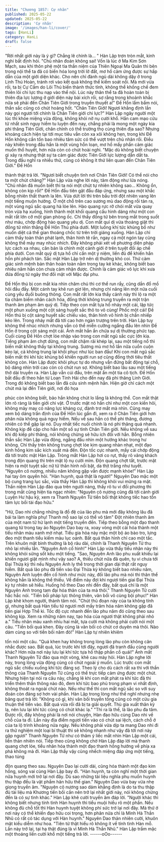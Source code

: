 ```yaml
---
title: "Chương 1857: Cự nhãn"
published: 2025-05-22
updated: 2025-05-22
description: 'Cự nhãn'
image: '/images/han-li/cover/'
tags: [HanLi]
category: HanLi
draft: false
---
```


"Rời nhất giới này là ý gì? Chẳng lẽ chính là… " Hàn Lập trợn tròn
mắt, kinh nghi bất định hỏi.
"Chủ nhân đoán không sai! Vốn là lúc ở Ma Kim Sơn Mạch, sau
khi thôn phệ một tia thần niệm của Thiên Ngoại Ma Quân thì bên
trong nội thể ta đã có biến hóa long trời lở đất, mơ hồ cảm ứng
được sự hấp dẫn của một giới diện khác. Cho nên chỉ đành ngủ
dài không dậy ở trong Linh Thú Hoàn, tránh rơi vào kết quả không
thể kiểm soát nổi. Mà mới vừa rồi, ta bị Cự Cầm do Lôi Thú biến
thành thức tỉnh, không thể khống chế đem thiên lôi chi lực thu nạp
vào thể nội. Lúc này thân thể ta đã hoàn toàn bị thiên địa lực
lượng ở giới diện này bài xích rồi, sợ rằng trong khoảnh khắc nữa
sẽ phải đến Chân Tiên Giới trong truyền thuyết a!" Đề Hồn lẩm
bẩm nói, thần sắc cũng có chút hoảng hốt.
"Chân Tiên Giới! Ngươi khẳng định lần này gọi ngươi tới chính là
Chân Tiên giới chi lực?" Hàn Lập ngây người một lúc thì khóe
miệng vừa động, không khỏi nở nụ cười khổ.
Hắn cam mạo cửu tử nhất sinh nguy hiểm tu luyện đến nay,
chẳng phải là mong một ngày kia phi thăng Tiên Giới, chân chính
có thể trường thọ cùng thiên địa sao?
Nhưng khoảng cách hiện tại tới mục tiêu vẫn còn xa xôi không
hẹn, trong khi Đề Hồn không cần tốn bao nhiêu tâm sức có thể
vượt trên chủ nhân rồi.
Điều này khiến trong đầu hắn là một vùng hỗn loạn, mơ hồ mấy
phần cảm giác muốn thổ huyết, hơn nữa còn có chút hoài nghi.
"Mặc dù không biết chuyện gì xảy ra nhưng thật sự ta cảm giác
được Tiên Giới lực lượng dẫn dắt ta. Trong đầu nghĩ ra nhiều thứ,
cũng có không ít thứ liên quan đến Chân Tiên Giới." Đề Hồn

thành thật trả lời.
"Ngươi biết chuyện tình nơi Chân Tiên Giới! Có thể nói cho ta một
chút chăng?" Hàn Lập vừa nghe lời này, tâm động như lửa nóng.
"Chủ nhân đã muốn biết thì ta nói một chút tự nhiên không sao…
Không ổn, không còn kịp rồi!" Đề Hồn đầu tiên gật đầu đáp ứng,
nhưng sau một khắc bỗng nhiên thất thanh la lên.
Vừa dứt lời thì trên bầu trời đột nhiên vang lên một tiếng muộn
hưởng. Ở một chỗ trên cao sương mù dao động rồi tản ra, một
vùng ngũ sắc quang hà lóe lên. Hào quang rực rỡ chói mắt vừa
quay tròn vừa hạ xuống, hình thành một khối quang cầu hình
dáng như một con mắt rất lớn cỡ một gian phòng ốc.
Chỉ thấy đồng tử bên trong mắt trong suốt như máu, chớp động
hào quang yêu dị.
Con mắt quỉ dị vừa thoáng giật thì đồng tử nhìn thẳng Đề Hồn
Thú phía dưới.
Một luồng khí tức khủng bố như muốn diệt cả thế gian thoáng
chốc từ trên trời giáng xuống.
Hàn Lập chỉ cảm thấy toàn thân phát lạnh, thân hình tê rần, ngay
cả một ngón tay cũng không thể mảy may nhúc nhích.
Đây không phải xét về phương diện pháp lực cách xa nhau, căn
bản là chính một cảnh giới ở trên tuyệt đối áp chế phía dưới.
Con mắt quỷ dị tựa hồ chỉ cần một ý niệm, liền đủ để khiến hắn
hồn phi phách tán.
Sắc mặt Hàn Lập trở nên dị thường khó coi.
Thứ cảm giác sinh mệnh bản thân hoàn toàn nằm trong tay kẻ
khác, không biết bao nhiêu năm hắn còn chưa cảm nhận được.
Chính là cảm giác vô lực khi xưa đứa đồng tử ngây thơ đối mặt
với Mặc đại phu.

Đề Hồn thú bị con mắt kia nhìn chăm chú thì cơ thể run rẩy, cũng
dần đổ mồ hôi đầu đầy. Một cánh tay khẽ run giơ lên, nhưng chỉ
nâng lên một nửa cuối cùng yếu đuối buông thõng.
Con mắt rất lớn kia thấy cảnh này thì lộ ra một tia châm biếm
nhân cách hóa, đồng thời không trung truyền ra một trận thanh
âm phạm âm quỷ dị.
Tiếp theo con mắt tựa hồ nháy một cái, lập tức một phun xuống
một cột sáng huyết sắc thô to vô cùng!
Phốc một cái!
Đề Hồn thú bị cột sáng huyết sắc chiếu vào, thân hình vô hình bị
chấn nhiếp kéo lên. Trong nháy mắt đã tới cao hơn ngàn trượng
trên trời.
Hàn Lập tuy không thể nhúc nhích nhưng vẫn có thể miễn cưỡng
ngẩng đầu lên nhìn Đề Hồn ở trong cột sáng một cái. Ánh mắt
hắn ẩn chứa sự dị thường phức tạp.
Cuối cùng Đề Hồn chợt lóe nhập vào trong con mắt ngũ sắc cực
lớn kia. Tiếng phạm âm chợt dừng, con mắt chậm rãi khép lại,
sau một tiếng nổ thì biến mất không thấy tại không trung.
Sương mù mơ hồ lần nữa cuồn cuộn kéo lại, cả không trung lại
khôi phục như lúc ban đầu!
Khi con mắt ngũ sắc biến mất thì khí tức khủng bố khiến người
run sợ cũng đồng thời tiêu thất không còn.
Hàn Lập được khôi phục tự do nhưng vẫn đứng bất động tại chỗ,
bộ dáng nhìn trời cao còn có chút run sợ.
Không biết bao lâu sau một tiếng thở dài truyền ra. Hàn Lập vẫn
cúi đầu, trên mặt ẩn một tia cô tịch.
Đề Hồn bắt đầu đi theo hắn từ Loạn Tinh Hải cho đến nay đã phi
thăng Linh Giới. Trong đó không biết bao lần đã cứu sinh mệnh
hắn. Hiện giờ chỉ cách một chút mà lại đến Tiên giới, nơi đó họa

phúc còn không biết, bảo hắn không chút lo lắng là không thể.
Con mắt thật lớn rõ ràng là tiên giới chi vật. Ở trước mặt nó hắn
chỉ như một con kiến hôi, không mảy may có năng lực kháng cự,
đành trơ mắt mà nhìn.
Cũng may xem bộ dáng trấn định của Đề Hồn lúc gần đi, xem ra
ở Chân Tiên giới hơn phân nửa không quá nguy hiểm. Nếu về
sau hắn có thể phi thăng, đương nhiên có thể gặp lại nó.
Duy nhất tiếc nuối chính là nó phi thăng quá nhanh. Không kịp đề
cập cho hắn một số sự tình Chân Tiên giới. Nếu không về sau khi
độ kiếp phi thăng, nói không chừng sẽ hữu ích đối với hắn.
Bỗng nhiên thần sắc Hàn Lập vừa động, ngẩng đầu nhìn một
hướng khác trong hư không.
Chỉ thấy trên không trung chợt lóe kim quang nhàn nhạt, một đạo
kinh hồng kim sắc kích xuất mà đến. Độn tốc cực nhanh, mấy cái
chớp động đã tới trước mặt Hàn Lập.
Tròng mắt Hàn Lập hơi co rụt, thấy rõ vãng khách trong độn
quang thì trên mặt lộ nụ cười mỉm.
Độn quang chợt tắt, trước mặt hiện ra một tuyệt sắc nữ tử thân
hình nổi bật, da thịt trắng như tuyết.
"Nguyên cô nương, nhiều năm không gặp vẫn được mạnh khỏe!"
Hàn Lập hai tay ôm quyền hỏi.
"Hàn huynh, quả thật là ngươi!" Nguyên Dao mặc một bộ cung
trang lục sắc, vừa thấy Hàn Lập thì không khỏi vui mừng ra mặt.
Thần niệm Hàn Lập đảo qua trên người nàng, thấy rõ tu vi đối
phương thì trong mắt cũng hiện tia ngạc nhiên:
"Nguyên cô nương cũng đã tới cảnh giới Luyện Hư hậu kỳ, xem ra
Thanh Nguyên Tử tiền bối thật không tiếc hao tổn tâm lực bồi tài
đạo hữu."

"Hừ, Dao nhi chẳng những là đồ đệ của lão phu mà mới đây
không lâu đã bái ta làm nghĩa phụ! Thanh mỗ sao lại có thể vô
tâm"
Đột nhiên thanh âm của một nam tử hừ lạnh một tiếng truyền đến.
Tiếp theo bỗng một đạo thanh quang từ trong tay áo Nguyên Dao
bay ra, xoay vòng một cái hóa thành một tiểu nhân màu xanh mờ
nhạt.
Tiểu gia hỏa này mặc một bộ áo bào tro, lưng đeo một thanh tiểu
kiếm màu lục oánh. Bất quá thân hình chỉ cao một tấc. Trên
khuôn mặt bình thường là bộ râu dài, chính là Thanh Nguyên Tử
thu nhỏ lại nhiều lần.
"Nguyên Anh cố hình!" Hàn Lập vừa thấy tiểu nhân này thì không
khỏi sửng sốt kêu một tiếng.
"Sao, Nguyên Anh lão phu xuất khiếu lại khiến ngươi giật mình
như vậy sao? A, thiếu chút nữa đã quên, tu vi chưa tới Đại Thừa
kỳ thì nếu Nguyên Anh ly thể trong thời gian dài thật rất nguy
hiểm. Bất quá lão phu đã tiến vào Đại Thừa kỳ không biết bao
nhiêu năm, Nguyên Anh luyện đến cố hình như mức này, đối lão
phu mà nói thì thân thể không hẳn là không thể thiếu. Về điểm
này đợi khi ngươi tiến giai Đại Thừa kỳ tự nhiên sẽ hiểu. Huống
hồ theo Dao nhi đến đây, bất quá chỉ là một Nguyên Anh trong
tam đại hóa thân của ta mà thôi." Thanh Nguyên Tử cười hắc hắc
nói.
"Tiền bối pháp lực thông thiên, vãn bối vô cùng bội phục!" Hàn
Lập khẽ khom người, thành tâm nói.
"Chút thủ đoạn này của ta không tính gì, nhưng bất quá Hàn tiểu
tử ngươi mới mấy trăm hỏa năm không gặp đã tiến giai Hợp Thể
kì. Tốc độ cực nhanh đến lão phu năm đó cũng theo sau không
kịp. Xem ra những năm nay, tạo hóa của ngươi thật không phải
nhỏ a." Tiểu nhân màu xanh nhíu hai mắt, tựa cười mà không
phải cười nói một câu.
"Tiền bối quá khen. Đây cũng là vãn bối có chút cơ duyên mà thôi.
Nào dám cùng so với tiền bối năm đó!" Hàn Lập tự nhiên khiêm

tốn nói một câu.
"Quá khen hay không trong lòng lão phu còn không cân nhắc
được sao. Bất quá, lúc trước khi tới đây, ngươi đã tranh đấu cùng
người khác? Hơn nữa nơi này lưu lại khí tức tựa hồ thập phần cổ
quái!" Ánh mắt Thanh Nguyên Tử đảo qua một vòng, khẽ cau
mày hỏi.
Hàn Lập nghe lời này, trong lòng vừa động cùng có chút ngoài ý
muốn.
Lúc trước con mắt ngũ sắc chiếu xuống khí tức đáng sợ. Theo lý
cho dù cách rất xa thì với thần thông của Thanh Nguyên Tử cũng
có thể trực tiếp cảm ứng được một chút. Nhưng hiện tại nói ra
câu này, chẳng lẽ khi con mắt phát ra khí tức đã thi triển thêm
thần thông nào đó, đem khí tức bao phủ trong phạm vi nhất định,
không thoát ra ngoài chút nào.
Nếu như thế thì con mắt ngũ sắc so với suy đoán còn đáng sợ
hơn vài phần.
Hàn Lập trong lòng như thế nghĩ nhưng nhẹ bâng quơ trả lời:
"Không có gì, khi vãn bối truyền tống cũng có một cừu gia thuận
thế tiến vào. Bất quá vừa rồi đã bị ta giải quyết. Thù gia xuất thân
kỳ lạ, nên lưu lại khí tức cũng có chút khác lạ."
"Thì ra là thế, là lão phu đa tâm. Được rồi, đây không phải là nơi
nói chuyện, Hàn đạo hữu cùng Dao nhi về chỗ của ta đi. Lần này
địa điểm ngươi tiến vào có chút sai lệch, cách chỗ ở của ta lộ trình
khoảng nửa ngày. Nếu không phải vừa dịp ta mang Dao nhi đi ra
thử nghiệm một loại bí thuật thì sẽ không nhanh như vậy đã tới
nơi này gặp ngươi" Thanh Nguyên Tử như có thâm ý liếc mắt
nhìn Hàn Lập một cái, liền thản nhiên nói.
Tiếp theo cũng không chờ Hàn Lập đáp lời mà thanh quang chợt
lóe, tiểu nhân hóa thành một đạo thanh hồng hướng về phía xa
phá không mà đi.
Hàn Lập thấy vậy cũng nhếch miệng đáp ứng một tiếng, thao túng

độn quang theo sau.
Nguyên Dao lại cười dài, cũng hóa thành một đạo kim hồng, sóng
vai cùng Hàn Lập bay đi.
"Hàn huynh, ta còn nghĩ một thời gian nữa huynh mới trở lại nơi
đây. Dù sao những tài liệu nghĩa phụ muốn huynh thu thập đều là
vật phẩm hãn hữu thế gian." Nguyên Dao vừa bay vừa nhẹ giọng
truyền âm.
"Nguyên cô nương sao dám khẳng định là do ta thu thập đủ tài
liệu mà Khương tiền bối cần nên trở lại nhất giới này, nói không
chừng đến là có sự tình khác." Hàn Lập khẽ cười truyền âm đáp
lời.
"Người khác thì không biết nhưng tính tình Hàn huynh thì tiểu
muội hiểu rõ một phần. Nếu không đủ chỗ tốt thì Hàn huynh tuyệt
không phí sức trở lại nơi đây. Mà thứ ở nơi này có thể khiến đạo
hữu coi trọng, hơn phân nửa chỉ là Minh Hà Thần Nhũ có rất có
tác dụng với Hàn huynh." Nguyên Dao thản nhiên cười, khuôn
mặt kiều diễm như hoa.
"Tiên tử thật hiểu rõ không ít về tính tình Hàn mỗ. Lần này trở lại,
tại hạ thật đúng là vì Minh Hà Thần Nhũ." Hàn Lập trầm mặc một
thoáng liền cười khổ một tiếng trả lời.
------oOo------
